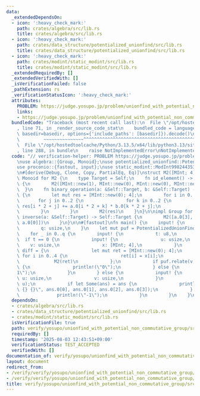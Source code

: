 ```yaml
---
data:
  _extendedDependsOn:
  - icon: ':heavy_check_mark:'
    path: crates/algebra/src/lib.rs
    title: crates/algebra/src/lib.rs
  - icon: ':heavy_check_mark:'
    path: crates/data_structure/potentialized_unionfind/src/lib.rs
    title: crates/data_structure/potentialized_unionfind/src/lib.rs
  - icon: ':heavy_check_mark:'
    path: crates/modint/static_modint/src/lib.rs
    title: crates/modint/static_modint/src/lib.rs
  _extendedRequiredBy: []
  _extendedVerifiedWith: []
  _isVerificationFailed: false
  _pathExtension: rs
  _verificationStatusIcon: ':heavy_check_mark:'
  attributes:
    PROBLEM: https://judge.yosupo.jp/problem/unionfind_with_potential_non_commutative_group
    links:
    - https://judge.yosupo.jp/problem/unionfind_with_potential_non_commutative_group
  bundledCode: "Traceback (most recent call last):\n  File \"/opt/hostedtoolcache/Python/3.13.5/x64/lib/python3.13/site-packages/onlinejudge_verify/documentation/build.py\"\
    , line 71, in _render_source_code_stat\n    bundled_code = language.bundle(stat.path,\
    \ basedir=basedir, options={'include_paths': [basedir]}).decode()\n          \
    \         ~~~~~~~~~~~~~~~^^^^^^^^^^^^^^^^^^^^^^^^^^^^^^^^^^^^^^^^^^^^^^^^^^^^^^^^^^^^^^^^^^\n\
    \  File \"/opt/hostedtoolcache/Python/3.13.5/x64/lib/python3.13/site-packages/onlinejudge_verify/languages/rust.py\"\
    , line 288, in bundle\n    raise NotImplementedError\nNotImplementedError\n"
  code: "// verification-helper: PROBLEM https://judge.yosupo.jp/problem/unionfind_with_potential_non_commutative_group\n\
    \nuse algebra::{Group, Monoid};\nuse potentialized_unionfind::PotentializedUnionFind;\n\
    use proconio::{fastout, input};\nuse static_modint::ModInt998244353 as MInt;\n\
    \n#[derive(Debug, Clone, Copy, PartialEq, Eq)]\nstruct M2([MInt; 4]);\n\nimpl\
    \ Monoid for M2 {\n    type Target = Self;\n    fn id_element() -> Self::Target\
    \ {\n        M2([MInt::new(1), MInt::new(0), MInt::new(0), MInt::new(1)])\n  \
    \  }\n    fn binary_operation(a: &Self::Target, b: &Self::Target) -> Self::Target\
    \ {\n        let mut res = [MInt::new(0); 4];\n        for i in 0..2 {\n     \
    \       for j in 0..2 {\n                for k in 0..2 {\n                   \
    \ res[i * 2 + j] += a.0[i * 2 + k] * b.0[k * 2 + j];\n                }\n    \
    \        }\n        }\n        M2(res)\n    }\n}\n\nimpl Group for M2 {\n    fn\
    \ inverse(a: &Self::Target) -> Self::Target {\n        M2([a.0[3], -a.0[1], -a.0[2],\
    \ a.0[0]])\n    }\n}\n\n#[fastout]\nfn main() {\n    input! {\n        n: usize,\n\
    \        q: usize,\n    }\n    let mut puf = PotentializedUnionFind::<M2>::new(n);\n\
    \    for _ in 0..q {\n        input! {\n            t: u8,\n        }\n      \
    \  if t == 0 {\n            input! {\n                u: usize,\n            \
    \    v: usize,\n                x: [MInt; 4],\n            }\n            let\
    \ diff = {\n                let mut ret = [MInt::new(0); 4];\n               \
    \ for i in 0..4 {\n                    ret[i] = x[i];\n                }\n   \
    \             M2(ret)\n            };\n            if puf.relate(v, u, diff).is_err()\
    \ {\n                println!(\"0\");\n            } else {\n                println!(\"\
    1\");\n            }\n        } else {\n            input! {\n               \
    \ u: usize,\n                v: usize,\n            }\n            let ans = puf.diff(v,\
    \ u);\n            if let Some(ans) = ans {\n                println!(\"{} {}\
    \ {} {}\", ans.0[0], ans.0[1], ans.0[2], ans.0[3]);\n            } else {\n  \
    \              println!(\"-1\");\n            }\n        }\n    }\n}\n"
  dependsOn:
  - crates/algebra/src/lib.rs
  - crates/data_structure/potentialized_unionfind/src/lib.rs
  - crates/modint/static_modint/src/lib.rs
  isVerificationFile: true
  path: verify/yosupo/unionfind_with_potential_non_commutative_group/src/main.rs
  requiredBy: []
  timestamp: '2025-08-03 12:43:51+09:00'
  verificationStatus: TEST_ACCEPTED
  verifiedWith: []
documentation_of: verify/yosupo/unionfind_with_potential_non_commutative_group/src/main.rs
layout: document
redirect_from:
- /verify/verify/yosupo/unionfind_with_potential_non_commutative_group/src/main.rs
- /verify/verify/yosupo/unionfind_with_potential_non_commutative_group/src/main.rs.html
title: verify/yosupo/unionfind_with_potential_non_commutative_group/src/main.rs
---
```


